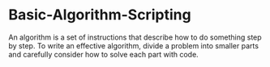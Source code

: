 # Basic-Algorithm-Scripting
An algorithm is a set of instructions that describe how to do something step by step.  To write an effective algorithm, divide a problem into smaller parts and carefully consider how to solve each part with code.
